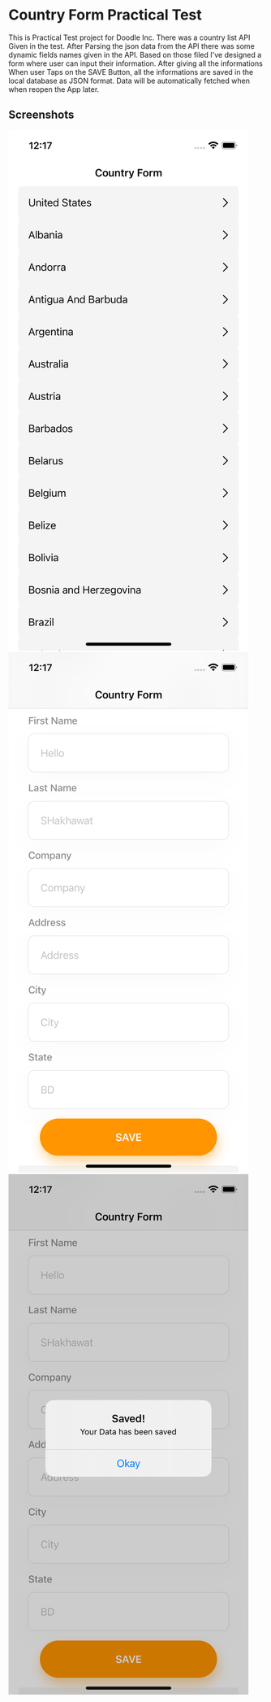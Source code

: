
# Country Form Practical Test
This is Practical Test project for Doodle Inc. 
There was a country list API Given in the test. After Parsing the json data from the API
there was some dynamic fields names given in the API. Based on those filed I've designed a form where user
can input their information. After giving all the informations When user Taps on
the SAVE Button, all the informations are saved in the local database as JSON format.
Data will be automatically fetched when when reopen the App later.




## Screenshots

![App Screenshot](Doodle-Country-Practice-Test/Images/country_list.png)
![App Screenshot](Doodle-Country-Practice-Test/Images/input_form.png)
![App Screenshot](Doodle-Country-Practice-Test/Images/save_succesfull.png)


